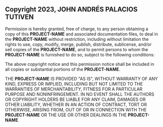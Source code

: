 ## Copyright 2023, JOHN ANDRÉS PALACIOS TUTIVEN

Permission is hereby granted, free of charge, to any person obtaining a copy of this **PROJECT-NAME** and associated
documentation files, to deal in the **PROJECT-NAME** without restriction, including without limitation the rights to
use, copy, modify, merge, publish, distribute, sublicense, and/or sell copies of the **PROJECT-NAME**, and to permit
persons to whom the **PROJECT-NAME** is furnished to do so, subject to the following conditions:

The above copyright notice and this permission notice shall be included in all copies or substantial portions of the
**PROJECT-NAME**.

THE **PROJECT-NAME** IS PROVIDED "AS IS", WITHOUT WARRANTY OF ANY KIND, EXPRESS OR IMPLIED, INCLUDING BUT NOT LIMITED
TO THE WARRANTIES OF MERCHANTABILITY, FITNESS FOR A PARTICULAR PURPOSE AND NONINFRINGEMENT. IN NO EVENT SHALL THE
AUTHORS OR COPYRIGHT HOLDERS BE LIABLE FOR ANY CLAIM, DAMAGES OR OTHER LIABILITY, WHETHER IN AN ACTION OF CONTRACT, TORT
OR OTHERWISE, ARISING FROM, OUT OF OR IN CONNECTION WITH THE **PROJECT-NAME** OR THE USE OR OTHER DEALINGS IN THE
**PROJECT-NAME**.
